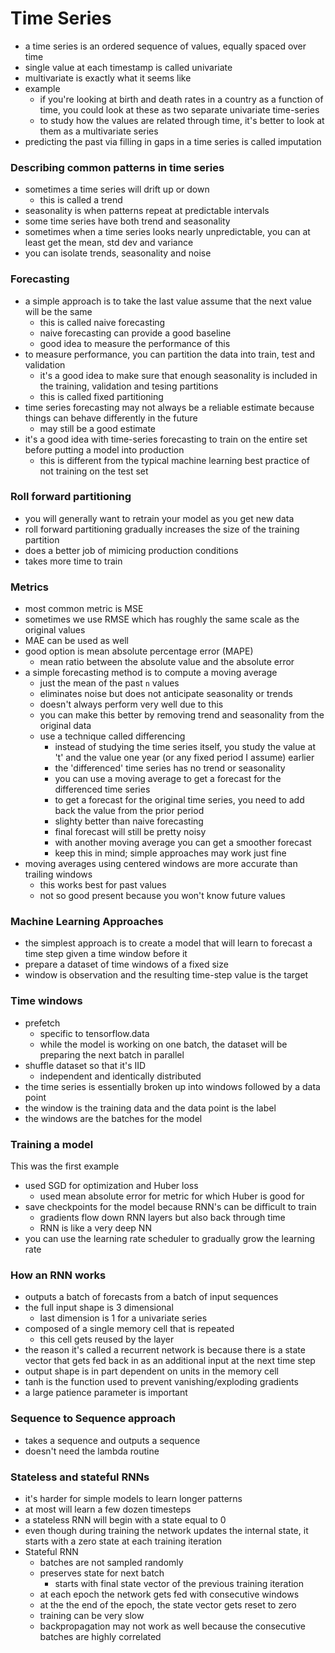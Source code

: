 # Time Series
- a time series is an ordered sequence of values, equally spaced over time
- single value at each timestamp is called univariate 
- multivariate is exactly what it seems like
- example
    - if you're looking at birth and death rates in a country as a function of time, you could look at these as two separate univariate time-series
    - to study how the values are related through time, it's better to look at them as a multivariate series
- predicting the past via filling in gaps in a time series is called imputation

### Describing common patterns in time series
- sometimes a time series will drift up or down
    - this is called a trend
- seasonality is when patterns repeat at predictable intervals
- some time series have both trend and seasonality
- sometimes when a time series looks nearly unpredictable, you can at least get the mean, std dev and variance
- you can isolate trends, seasonality and noise

### Forecasting
- a simple approach is to take the last value assume that the next value will be the same
    - this is called naive forecasting
    - naive forecasting can provide a good baseline
    - good idea to measure the performance of this
- to measure performance, you can partition the data into train, test and validation
    - it's a good idea to make sure that enough seasonality is included in the training, validation and tesing partitions
    - this is called fixed partitioning
- time series forecasting may not always be a reliable estimate because things can behave differently in the future
    - may still be a good estimate
- it's a good idea with time-series forecasting to train on the entire set before putting a model into production
    - this is different from the typical machine learning best practice of not training on the test set

### Roll forward partitioning
- you will generally want to retrain your model as you get new data
- roll forward partitioning gradually increases the size of the training partition
- does a better job of mimicing production conditions
- takes more time to train

### Metrics
- most common metric is MSE
- sometimes we use RMSE which has roughly the same scale as the original values
- MAE can be used as well
- good option is mean absolute percentage error (MAPE)
    - mean ratio between the absolute value and the absolute error
- a simple forecasting method is to compute a moving average
    - just the mean of the past `n` values
    - eliminates noise but does not anticipate seasonality or trends
    - doesn't always perform very well due to this
    - you can make this better by removing trend and seasonality from the original data
    - use a technique called differencing
        - instead of studying the time series itself, you study the value at 't' and the value one year (or any fixed period I assume) earlier
        - the 'differenced' time series has no trend or seasonality
        - you can use a moving average to get a forecast for the differenced time series
        - to get a forecast for the original time series, you need to add back the value from the prior period
        - slighty better than naive forecasting
        - final forecast will still be pretty noisy
        - with another moving average you can get a smoother forecast
        - keep this in mind; simple approaches may work just fine
- moving averages using centered windows are more accurate than trailing windows
    - this works best for past values
    - not so good present because you won't know future values

### Machine Learning Approaches
- the simplest approach is to create a model that will learn to forecast a time step given a time window before it
- prepare a dataset of time windows of a fixed size
- window is observation and the resulting time-step value is the target

### Time windows
- prefetch
    - specific to tensorflow.data
    - while the model is working on one batch, the dataset will be preparing the next batch in parallel
- shuffle dataset so that it's IID
    - independent and identically distributed
- the time series is essentially broken up into windows followed by a data point
- the window is the training data and the data point is the label
- the windows are the batches for the model

### Training a model
This was the first example
- used SGD for optimization and Huber loss
    - used mean absolute error for metric for which Huber is good for
- save checkpoints for the model because RNN's can be difficult to train
    - gradients flow down RNN layers but also back through time
    - RNN is like a very deep NN
- you can use the learning rate scheduler to gradually grow the learning rate


### How an RNN works
- outputs a batch of forecasts from a batch of input sequences
- the full input shape is 3 dimensional
    - last dimension is 1 for a univariate series
- composed of a single memory cell that is repeated
    - this cell gets reused by the layer
- the reason it's called a recurrent network is because there is a state vector that gets fed back in as an additional input at the next time step
- output shape is in part dependent on units in the memory cell
- tanh is the function used to prevent vanishing/exploding gradients
- a large patience parameter is important

### Sequence to Sequence approach
- takes a sequence and outputs a sequence
- doesn't need the lambda routine

### Stateless and stateful RNNs
- it's harder for simple models to learn longer patterns
- at most will learn a few dozen timesteps
- a stateless RNN will begin with a state equal to 0
- even though during training the network updates the internal state, it starts with a zero state at each training iteration
- Stateful RNN
    - batches are not sampled randomly
    - preserves state for next batch
        - starts with final state vector of the previous training iteration
    - at each epoch the network gets fed with consecutive windows
    - at the the end of the epoch, the state vector gets reset to zero
    - training can be very slow
    - backpropagation may not work as well because the consecutive batches are highly correlated